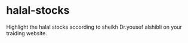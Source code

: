 # halal-stocks
Highlight the halal stocks according to sheikh Dr.yousef alshibli on your traiding website.
